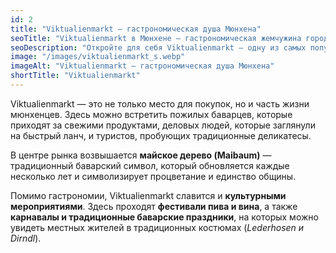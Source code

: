 ```yaml
---
id: 2
title: "Viktualienmarkt — гастрономическая душа Мюнхена"
seoTitle: "Viktualienmarkt в Мюнхене — гастрономическая жемчужина города"
seoDescription: "Откройте для себя Viktualienmarkt — одну из самых популярных гастрономических достопримечательностей Мюнхена. Узнайте о местных продуктах, традиционных блюдах и атмосфере этого уникального рынка."
image: "/images/viktualienmarkt_s.webp"
imageAlt: "Viktualienmarkt — гастрономическая душа Мюнхена"
shortTitle: "Viktualienmarkt"
---
```


Viktualienmarkt — это не только место для покупок, но и часть жизни мюнхенцев. Здесь можно встретить пожилых баварцев, которые приходят за свежими продуктами, деловых людей, которые заглянули на быстрый ланч, и туристов, пробующих традиционные деликатесы.

В центре рынка возвышается **майское дерево (Maibaum)** — традиционный баварский символ, который обновляется каждые несколько лет и символизирует процветание и единство общины.

Помимо гастрономии, Viktualienmarkt славится и **культурными мероприятиями**. Здесь проходят **фестивали пива и вина**, а также **карнавалы и традиционные баварские праздники**, на которых можно увидеть местных жителей в традиционных костюмах (*Lederhosen и Dirndl*).